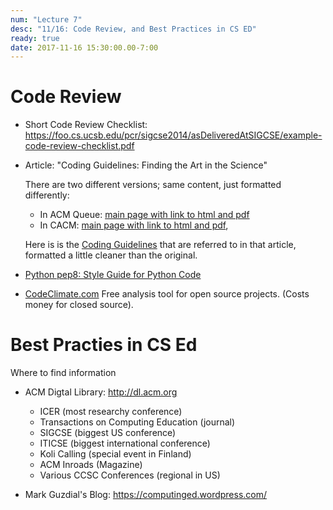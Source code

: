 ```yaml
---
num: "Lecture 7"
desc: "11/16: Code Review, and Best Practices in CS ED"
ready: true
date: 2017-11-16 15:30:00.00-7:00
---
```


# Code Review

* Short Code Review Checklist: <https://foo.cs.ucsb.edu/pcr/sigcse2014/asDeliveredAtSIGCSE/example-code-review-checklist.pdf>


* Article: "Coding Guidelines: Finding the Art in the Science"

    There are two different versions; same content, just formatted differently:
    * In ACM Queue: [main page with link to html and pdf](https://doi.org/10.1145/2063166.2063168)
    * In CACM: [main page with link to html and pdf](https://doi.org/10.1145/2043174.2043191), 

    Here is is the [Coding Guidelines](https://docs.google.com/document/d/e/2PACX-1vRH16gw4r6lCFJbG6W_7Fro2oD0WjSEKQmEJMNCvHdREF7L5fSCvskAynHbPuZfE2F-fPh2wArDoRp9/pub) that are referred to in that article, formatted a little cleaner than the original.
    
* [Python pep8: Style Guide for Python Code](https://www.python.org/dev/peps/pep-0008/)

* [CodeClimate.com](https://codeclimate.com) Free analysis tool for open source projects. (Costs money for closed source).

# Best Practies in CS Ed

Where to find information

* ACM Digtal Library: http://dl.acm.org
    * ICER  (most researchy conference)
    * Transactions on Computing Education (journal)
    * SIGCSE  (biggest US conference)
    * ITICSE  (biggest international conference)
    * Koli Calling  (special event in Finland)
    * ACM Inroads (Magazine)
    * Various CCSC Conferences   (regional in US)

* Mark Guzdial's Blog: <https://computinged.wordpress.com/>
